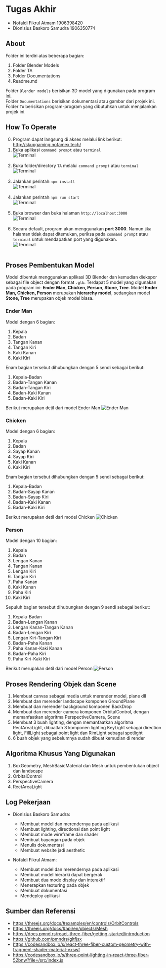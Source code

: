 # Tugas Akhir

- Nofaldi Fikrul Atmam 1906398420
- Dionisius Baskoro Samudra 1906350774

## About

Folder ini terdiri atas beberapa bagian:

1. Folder Blender Models
2. Folder TA
3. Folder Documentations
4. Readme.md

Folder `Blender models` berisikan 3D model yang digunakan pada program ini. <br/>
Folder `Documentations` berisikan dokumentasi atau gambar dari projek ini. <br />
Folder `TA` berisikan program-program yang dibutuhkan untuk menjalankan projek ini.

## How To Operate
0. Program dapat langsung di akses melalui link berikut: http://skupgaming.nofamex.tech/
1. Buka aplikasi `command prompt` atau `terminal` <br/>
   ![Terminal](./Documentations/terminal.png "Terminal") <br/><br/>
2. Buka folder/directory `TA` melalui `command prompt` atau `terminal` <br/>
   ![Terminal](./Documentations/TA-dir.png "Terminal") <br/><br/>
3. Jalankan perintah `npm install` <br/>
   ![Terminal](./Documentations/npm-install.png "Terminal") <br/><br/>
4. Jalankan perintah `npm run start` <br/>
   ![Terminal](./Documentations/npm-start.png "Terminal") <br/><br/>
5. Buka browser dan buka halaman `http://localhost:3000` <br/>
   ![Terminal](./Documentations/browser.png "Terminal") <br/><br/>
6. Secara default, program akan menggunakan **port 3000**. Namun jika halaman tidak dapat ditemukan, periksa pada `command prompt` atau `terminal` untuk mendapatkan port yang digunakan. <br/>
   ![Terminal](./Documentations/localhost-port.png "Terminal") <br/><br/>

## Proses Pembentukan Model
Model dibentuk menggunakan aplikasi 3D Blender dan kemudian diekspor sebagai file object dengan format `.glb`. Terdapat 5 model yang digunakan pada program ini: **Ender Man, Chicken, Person, Stone, Tree**. Model **Ender Man, Chicken, Person** merupakan **hierarchy model**, sedangkan model **Stone, Tree** merupakan objek model biasa.

### Ender Man
Model dengan 6 bagian:

1. Kepala
2. Badan
3. Tangan Kanan
4. Tangan Kiri
5. Kaki Kanan
6. Kaki Kiri

Enam bagian tersebut dihubungkan dengan 5 sendi sebagai berikut:

1. Kepala-Badan
2. Badan-Tangan Kanan
3. Badan-Tangan Kiri
4. Badan-Kaki Kanan
5. Badan-Kaki Kiri

Berikut merupakan detil dari model Ender Man
![Ender Man](./Documentations/ender.png "Ender Man")

### Chicken
Model dengan 6 bagian:

1. Kepala
2. Badan
3. Sayap Kanan
4. Sayap Kiri
5. Kaki Kanan
6. Kaki Kiri

Enam bagian tersebut dihubungkan dengan 5 sendi sebagai berikut:

1. Kepala-Badan
2. Badan-Sayap Kanan
3. Badan-Sayap Kiri
4. Badan-Kaki Kanan
5. Badan-Kaki Kiri

Berikut merupakan detil dari model Chicken
![Chicken](./Documentations/chicken.png "Chicken")

### Person
Model dengan 10 bagian:

1. Kepala
2. Badan
3. Lengan Kanan
4. Tangan Kanan
5. Lengan Kiri
6. Tangan Kiri
7. Paha Kanan
8. Kaki Kanan
9. Paha Kiri
10. Kaki Kiri

Sepuluh bagian tersebut dihubungkan dengan 9 sendi sebagai berikut:

1. Kepala-Badan
2. Badan-Lengan Kanan
3. Lengan Kanan-Tangan Kanan
4. Badan-Lengan Kiri
5. Lengan Kiri-Tangan Kiri
6. Badan-Paha Kanan
7. Paha Kanan-Kaki Kanan
8. Badan-Paha Kiri
9. Paha Kiri-Kaki Kiri

Berikut merupakan detil dari model Person
![Person](./Documentations/person.png "Person")

## Proses Rendering Objek dan Scene

1. Membuat canvas sebagai media untuk merender model, plane dll
2. Membuat dan merender landscape komponen GroundPlane
3. Membuat dan merender background komponen BackDrop
4. Membuat dan merender camera komponen OrbitalControl, dengan memanfaatkan algoritma PerspectiveCamera, Scene
5. Membuat 3 buah lighting, dengan memanfaatkan algoritma RectAreaLight, dibuatlah 3 komponen lighting KeyLight sebagai direction light, FillLight sebagai point light dan RimLight sebagai spotlight
6. 6 buah objek yang sebelumnya sudah dibuat kemudian di render

## Algoritma Khusus Yang Digunakan

1. BoxGeometry, MeshBasicMaterial dan Mesh untuk pembentukan object dan landscape
2. OrbitalControl
3. PerspectiveCamera
4. RectAreaLight

## Log Pekerjaan

- Dionisius Baskoro Samudra:

  - Membuat model dan merendernya pada aplikasi
  - Membuat lighting, directional dan point light
  - Membuat mode wireframe dan shader
  - Membuat bayangan pada objek
  - Menulis dokumentasi
  - Membuat website jadi aesthetic

- Nofaldi Fikrul Atmam:
  - Membuat model dan merendernya pada aplikasi
  - Membuat model hierarki dapat bergerak
  - Membuat dua mode display dan interaktif
  - Menerapkan texturing pada objek
  - Membuat dokumentasi
  - Mendeploy aplikasi

## Sumber dan Referensi

- https://threejs.org/docs/#examples/en/controls/OrbitControls
- https://threejs.org/docs/#api/en/objects/Mesh
- https://docs.pmnd.rs/react-three-fiber/getting-started/introduction
- https://github.com/pmndrs/gltfjsx
- https://codesandbox.io/s/react-three-fiber-custom-geometry-with-fragment-shader-material-vxswf
- https://codesandbox.io/s/three-point-lighting-in-react-three-fiber-52bnw?file=/src/index.js
